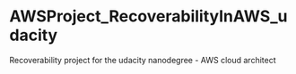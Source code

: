 # AWSProject_RecoverabilityInAWS_udacity
Recoverability project for the udacity nanodegree - AWS cloud architect
